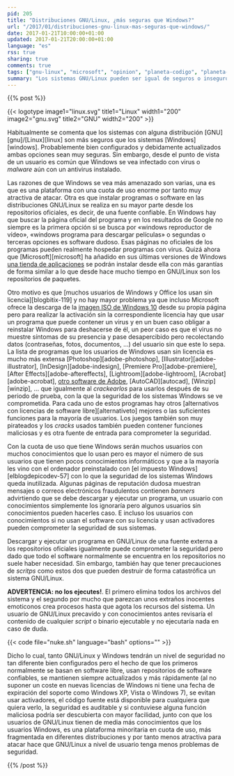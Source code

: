 ```yaml
---
pid: 205
title: "Distribuciones GNU/Linux, ¿más seguras que Windows?"
url: "/2017/01/distribuciones-gnu-linux-mas-seguras-que-windows/"
date: 2017-01-21T10:00:00+01:00
updated: 2017-01-21T20:00:00+01:00
language: "es"
rss: true
sharing: true
comments: true
tags: ["gnu-linux", "microsoft", "opinion", "planeta-codigo", "planeta-linux"]
summary: "Los sistemas GNU/Linux pueden ser igual de seguros o inseguros que los sistemas Windows. Sin embargo, en ambas plataformas hay algunas diferencias que explican por que los sistemas Windows tienen peor fama y por que los sistemas GNU/Linux se consideran más seguros que Windows."
---
```


{{% post %}}

{{< logotype image1="linux.svg" title1="Linux" width1="200" image2="gnu.svg" title2="GNU" width2="200" >}}

Habitualmente se comenta que los sistemas con alguna distribución [GNU][gnu]/[Linux][linux] son más seguros que los sistemas [Windows][windows]. Probablemente bien configurados y debidamente actualizados ambas opciones sean muy seguras. Sin embargo, desde el punto de vista de un usuario es común que Windows se vea infectado con virus o _malware_ aún con un antivirus instalado.

Las razones de que Windows se vea más amenazado son varias, una es que es una plataforma con una cuota de uso enorme por tanto muy atractiva de atacar. Otra es que instalar programas o software en las distribuciones GNU/Linux se realiza en su mayor parte desde los repositorios oficiales, es decir, de una fuente confiable. En Windows hay que buscar la página oficial del programa y en los resultados de Google no siempre es la primera opción si se busca por «windows reproductor de vídeo», «windows programa para descargar películas» o segundas o terceras opciones es software dudoso. Esas páginas no oficiales de los programas pueden realmente hospedar programas con virus. Quizá ahora que [Microsoft][microsoft] ha añadido en sus últimas versiones de Windows [una tienda de aplicaciones](https://www.microsoft.com/en-us/windows/windows-10-apps) se podrán instalar desde ella con más garantías de forma similar a lo que desde hace mucho tiempo en GNU/Linux son los repositorios de paquetes.

Otro motivo es que [muchos usuarios de Windows y Office los usan sin licencia][blogbitix-119] y no hay mayor problema ya que incluso Microsoft ofrece la descarga de la [imagen ISO de Windows 10](https://www.microsoft.com/es-es/software-download/windows10ISO) desde su propia página pero para realizar la activación sin la correspondiente licencia hay que usar un programa que puede contener un virus y en un buen caso obligar a reinstalar Windows para deshacerse de él, un peor caso es que el virus no muestre síntomas de su presencia y pase desapercibido pero recolectando datos (contraseñas, fotos, documentos, ...) del usuario sin que este lo sepa. La lista de programas que los usuarios de Windows usan sin licencia es mucho más extensa [Photoshop][adobe-photoshop], [Illustrator][adobe-illustrator], [InDesign][adobe-indesign], [Premiere Pro][adobe-premiere], [After Effects][adobe-aftereffects], [Lightroom][adobe-lightroom], [Acrobat][adobe-acrobat], [otro software de Adobe](https://www.adobe.com/es/creativecloud/catalog/desktop.html), [AutoCAD][autocad], [Winzip][winzip], ... que igualmente al _crackearlos_ para usarlos después de su periodo de prueba, con la que la seguridad de los sistemas Windows se ve comprometida. Para cada uno de estos programas hay otros [alternativos con licencias de software libre][alternativeto] mejores o las suficientes funciones para la mayoría de usuarios. Los juegos también son muy pirateados y los _cracks_ usados también pueden contener funciones maliciosas y es otra fuente de entrada para comprometer la seguridad.

Con la cuota de uso que tiene Windows serán muchos usuarios con muchos conocimientos que lo usan pero es mayor el número de sus usuarios que tienen pocos conocimientos informáticos y que a la mayoría les vino con el ordenador preinstalado con [el impuesto Windows][elblogdepicodev-57] con lo que la seguridad de los sistemas Windows queda inutilizada. Algunas páginas de reputación dudosa muestran mensajes o correos electrónicos fraudulentos contienen _banners_ advirtiendo que se debe descargar y ejecutar un programa, un usuario con conocimientos simplemente los ignoraría pero algunos usuarios sin conocimientos pueden hacerles caso. E incluso los usuarios con conocimientos si no usan el software con su licencia y usan activadores pueden comprometer la seguridad de sus sistemas.

Descargar y ejecutar un programa en GNU/Linux de una fuente externa a los repositorios oficiales igualmente puede comprometer la seguridad pero dado que todo el software normalmente se encuentra en los repositorios no suele haber necesidad. Sin embargo, también hay que tener precauciones de _scritps_ como estos dos que pueden destruir de forma catastrófica un sistema GNU/Linux.

**ADVERTENCIA: no los ejecutes!**. El primero elimina todos los archivos del sistema y el segundo por mucho que parezcan unos extraños inocentes emoticonos crea procesos hasta que agota los recursos del sistema. Un usuario de GNU/Linux precavido y con conocimientos antes revisaría el contenido de cualquier _script_ o binario ejecutable y no ejecutaría nada en caso de duda.

{{< code file="nuke.sh" language="bash" options="" >}}

Dicho lo cual, tanto GNU/Linux y Windows tendrán un nivel de seguridad no tan diferente bien configurados pero el hecho de que los primeros normalmente se basan en software libre, usan repositorios de software confiables, se mantienen siempre actualizados y más rápidamente (al no suponer un coste en nuevas licencias de Windows ni tiene una fecha de expiración del soporte como Windows XP, Vista o Windows 7), se evitan usar activadores, el código fuente está disponible para cualquiera que quiera verlo, la seguridad es auditable y si contuviese alguna función maliciosa podría ser descubierta con mayor facilidad, junto con que los usuarios de GNU/Linux tienen de media más conocimientos que los usuarios Windows, es una plataforma minoritaria en cuota de uso, más fragmentada en diferentes distribuciones y por tanto menos atractiva para atacar hace que GNU/Linux a nivel de usuario tenga menos problemas de seguridad.

{{% /post %}}

